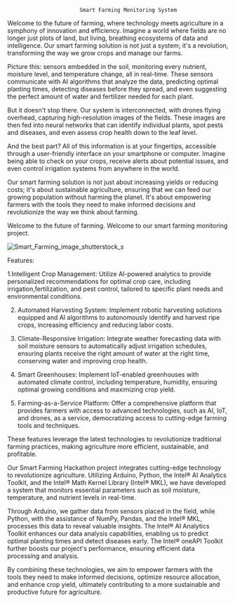                            Smart Farming Monitoring System

Welcome to the future of farming, where technology meets agriculture in a symphony of innovation and efficiency. Imagine a world where fields are no longer just plots of land, but living, breathing ecosystems of data and intelligence. Our smart farming solution is not just a system; it's a revolution, transforming the way we grow crops and manage our farms.

Picture this: sensors embedded in the soil, monitoring every nutrient, moisture level, and temperature change, all in real-time. These sensors communicate with AI algorithms that analyze the data, predicting optimal planting times, detecting diseases before they spread, and even suggesting the perfect amount of water and fertilizer needed for each plant.

But it doesn't stop there. Our system is interconnected, with drones flying overhead, capturing high-resolution images of the fields. These images are then fed into neural networks that can identify individual plants, spot pests and diseases, and even assess crop health down to the leaf level.

And the best part? All of this information is at your fingertips, accessible through a user-friendly interface on your smartphone or computer. Imagine being able to check on your crops, receive alerts about potential issues, and even control irrigation systems from anywhere in the world.

Our smart farming solution is not just about increasing yields or reducing costs; it's about sustainable agriculture, ensuring that we can feed our growing population without harming the planet. It's about empowering farmers with the tools they need to make informed decisions and revolutionize the way we think about farming.

Welcome to the future of farming. Welcome to our smart farming monitoring project.
    

![Smart_Farming_image_shutterstock_s](https://github.com/shakthi-20/electrospark/assets/149308206/370a7a41-b4c1-4583-adfa-7a5066e04086)


Features:
 
  1.Intelligent Crop Management: Utilize AI-powered analytics to provide personalized recommendations 
     for optimal crop care, including irrigation,fertilization, and pest control, tailored to specific
     plant needs and environmental conditions.

   2) Automated Harvesting System: Implement robotic harvesting solutions equipped and AI algorithms to autonomously
     identify and harvest ripe crops, increasing efficiency and reducing labor costs.

   3) Climate-Responsive Irrigation: Integrate weather forecasting data with soil moisture sensors to automatically adjust irrigation schedules,
      ensuring plants receive the right amount of water at the right time, conserving water and improving crop health.

   4) Smart Greenhouses: Implement IoT-enabled greenhouses with automated climate control,
      including temperature, humidity, ensuring optimal growing conditions and maximizing crop yield.

   5) Farming-as-a-Service Platform: Offer a comprehensive platform that provides farmers with
       access to advanced technologies, such as AI, IoT, and drones, as a service, democratizing access to cutting-edge farming tools and techniques.

 These features leverage the latest technologies to revolutionize traditional
 farming practices, making agriculture more efficient, sustainable, and profitable.



 Our Smart Farming Hackathon project integrates cutting-edge technology to revolutionize agriculture. Utilizing Arduino, Python, the Intel® AI Analytics Toolkit, and the Intel® Math Kernel Library (Intel® MKL), we have developed a system that monitors essential parameters such as soil moisture, temperature, and nutrient levels in real-time.

Through Arduino, we gather data from sensors placed in the field, while Python, with the assistance of NumPy, Pandas, and the Intel® MKL, processes this data to reveal valuable insights. The Intel® AI Analytics Toolkit enhances our data analysis capabilities, enabling us to predict optimal planting times and detect diseases early.
 The Intel® oneAPI Toolkit further boosts our project's performance, ensuring efficient data processing and analysis.

By combining these technologies, we aim to empower farmers with the tools they need to make informed decisions, optimize resource allocation, and enhance crop yield, ultimately contributing to a more sustainable and productive future for agriculture.
